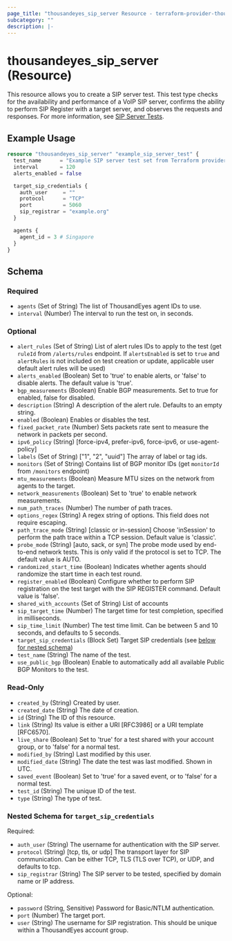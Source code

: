 ```yaml
---
page_title: "thousandeyes_sip_server Resource - terraform-provider-thousandeyes"
subcategory: ""
description: |-
---
```


# thousandeyes_sip_server (Resource)

This resource allows you to create a SIP server test. This test type checks for the availability and performance of a VoIP SIP server, confirms the ability to perform SIP Register with a target server, and observes the requests and responses. For more information, see [SIP Server Tests](https://docs.thousandeyes.com/product-documentation/internet-and-wan-monitoring/tests#sip-server-test).

## Example Usage

```terraform
resource "thousandeyes_sip_server" "example_sip_server_test" {
  test_name      = "Example SIP server test set from Terraform provider"
  interval       = 120
  alerts_enabled = false

  target_sip_credentials {
    auth_user     = ""
    protocol      = "TCP"
    port          = 5060
    sip_registrar = "example.org"
  }

  agents {
    agent_id = 3 # Singapore
  }
}
```

<!-- schema generated by tfplugindocs -->
## Schema

### Required

- `agents` (Set of String) The list of ThousandEyes agent IDs to use.
- `interval` (Number) The interval to run the test on, in seconds.

### Optional

- `alert_rules` (Set of String) List of alert rules IDs to apply to the test (get `ruleId` from `/alerts/rules` endpoint. If `alertsEnabled` is set to `true` and `alertRules` is not included on test creation or update, applicable user default alert rules will be used)
- `alerts_enabled` (Boolean) Set to 'true' to enable alerts, or 'false' to disable alerts. The default value is 'true'.
- `bgp_measurements` (Boolean) Enable BGP measurements. Set to true for enabled, false for disabled.
- `description` (String) A description of the alert rule. Defaults to an empty string.
- `enabled` (Boolean) Enables or disables the test.
- `fixed_packet_rate` (Number) Sets packets rate sent to measure the network in packets per second.
- `ipv6_policy` (String) [force-ipv4, prefer-ipv6, force-ipv6, or use-agent-policy]
- `labels` (Set of String) ["1", "2", "uuid"] The array of label or tag ids.
- `monitors` (Set of String) Contains list of BGP monitor IDs (get `monitorId` from `/monitors` endpoint)
- `mtu_measurements` (Boolean) Measure MTU sizes on the network from agents to the target.
- `network_measurements` (Boolean) Set to 'true' to enable network measurements.
- `num_path_traces` (Number) The number of path traces.
- `options_regex` (String) A regex string of options. This field does not require escaping.
- `path_trace_mode` (String) [classic or in-session] Choose 'inSession' to perform the path trace within a TCP session. Default value is 'classic'.
- `probe_mode` (String) [auto, sack, or syn] The probe mode used by end-to-end network tests. This is only valid if the protocol is set to TCP. The default value is AUTO.
- `randomized_start_time` (Boolean) Indicates whether agents should randomize the start time in each test round.
- `register_enabled` (Boolean) Configure whether to perform SIP registration on the test target with the SIP REGISTER command. Default value is 'false'.
- `shared_with_accounts` (Set of String) List of accounts
- `sip_target_time` (Number) The target time for test completion, specified in milliseconds.
- `sip_time_limit` (Number) The test time limit. Can be between 5 and 10 seconds, and defaults to 5 seconds.
- `target_sip_credentials` (Block Set) Target SIP credentials (see [below for nested schema](#nestedblock--target_sip_credentials))
- `test_name` (String) The name of the test.
- `use_public_bgp` (Boolean) Enable to automatically add all available Public BGP Monitors to the test.

### Read-Only

- `created_by` (String) Created by user.
- `created_date` (String) The date of creation.
- `id` (String) The ID of this resource.
- `link` (String) Its value is either a URI [RFC3986] or a URI template [RFC6570].
- `live_share` (Boolean) Set to 'true' for a test shared with your account group, or to 'false' for a normal test.
- `modified_by` (String) Last modified by this user.
- `modified_date` (String) The date the test was last modified. Shown in UTC.
- `saved_event` (Boolean) Set to 'true' for a saved event, or to 'false' for a normal test.
- `test_id` (String) The unique ID of the test.
- `type` (String) The type of test.

<a id="nestedblock--target_sip_credentials"></a>
### Nested Schema for `target_sip_credentials`

Required:

- `auth_user` (String) The username for authentication with the SIP server.
- `protocol` (String) [tcp, tls, or udp] The transport layer for SIP communication. Can be either TCP, TLS (TLS over TCP), or UDP, and defaults to tcp.
- `sip_registrar` (String) The SIP server to be tested, specified by domain name or IP address.

Optional:

- `password` (String, Sensitive) Password for Basic/NTLM authentication.
- `port` (Number) The target port.
- `user` (String) The username for SIP registration. This should be unique within a ThousandEyes account group.


